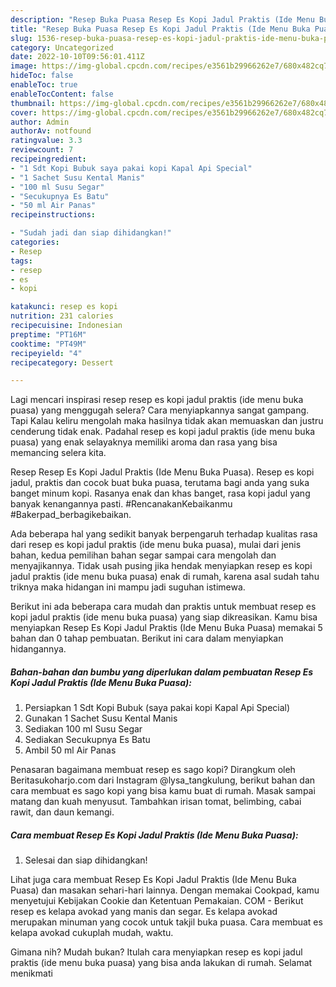 ```yaml
---
description: "Resep Buka Puasa Resep Es Kopi Jadul Praktis (Ide Menu Buka Puasa)Anti Ribet"
title: "Resep Buka Puasa Resep Es Kopi Jadul Praktis (Ide Menu Buka Puasa)Anti Ribet"
slug: 1536-resep-buka-puasa-resep-es-kopi-jadul-praktis-ide-menu-buka-puasaanti-ribet
category: Uncategorized
date: 2022-10-10T09:56:01.411Z
image: https://img-global.cpcdn.com/recipes/e3561b29966262e7/680x482cq70/resep-es-kopi-jadul-praktis-ide-menu-buka-puasa-foto-resep-utama.jpg
hideToc: false
enableToc: true
enableTocContent: false
thumbnail: https://img-global.cpcdn.com/recipes/e3561b29966262e7/680x482cq70/resep-es-kopi-jadul-praktis-ide-menu-buka-puasa-foto-resep-utama.jpg
cover: https://img-global.cpcdn.com/recipes/e3561b29966262e7/680x482cq70/resep-es-kopi-jadul-praktis-ide-menu-buka-puasa-foto-resep-utama.jpg
author: Admin
authorAv: notfound
ratingvalue: 3.3
reviewcount: 7
recipeingredient:
- "1 Sdt Kopi Bubuk saya pakai kopi Kapal Api Special"
- "1 Sachet Susu Kental Manis"
- "100 ml Susu Segar"
- "Secukupnya Es Batu"
- "50 ml Air Panas"
recipeinstructions:

- "Sudah jadi dan siap dihidangkan!"
categories:
- Resep
tags:
- resep
- es
- kopi

katakunci: resep es kopi 
nutrition: 231 calories
recipecuisine: Indonesian
preptime: "PT16M"
cooktime: "PT49M"
recipeyield: "4"
recipecategory: Dessert

---
```



Lagi mencari inspirasi resep resep es kopi jadul praktis (ide menu buka puasa) yang menggugah selera? Cara menyiapkannya sangat gampang. Tapi Kalau keliru mengolah maka hasilnya tidak akan memuaskan dan justru cenderung tidak enak. Padahal resep es kopi jadul praktis (ide menu buka puasa) yang enak selayaknya memiliki aroma dan rasa yang bisa memancing selera kita.


Resep Resep Es Kopi Jadul Praktis (Ide Menu Buka Puasa). Resep es kopi jadul, praktis dan cocok buat buka puasa, terutama bagi anda yang suka banget minum kopi. Rasanya enak dan khas banget, rasa kopi jadul yang banyak kenangannya pasti. #RencanakanKebaikanmu #Bakerpad_berbagikebaikan.

Ada beberapa hal yang sedikit banyak berpengaruh terhadap kualitas rasa dari resep es kopi jadul praktis (ide menu buka puasa), mulai dari jenis bahan, kedua pemilihan bahan segar sampai cara mengolah dan menyajikannya. Tidak usah pusing jika hendak menyiapkan resep es kopi jadul praktis (ide menu buka puasa) enak di rumah, karena asal sudah tahu triknya maka hidangan ini mampu jadi suguhan istimewa.


Berikut ini ada beberapa cara mudah dan praktis untuk membuat resep es kopi jadul praktis (ide menu buka puasa) yang siap dikreasikan. Kamu bisa menyiapkan Resep Es Kopi Jadul Praktis (Ide Menu Buka Puasa) memakai 5 bahan dan 0 tahap pembuatan. Berikut ini cara dalam menyiapkan hidangannya.

<!--inarticleads1-->

##### Bahan-bahan dan bumbu yang diperlukan dalam pembuatan Resep Es Kopi Jadul Praktis (Ide Menu Buka Puasa):

1. Persiapkan 1 Sdt Kopi Bubuk (saya pakai kopi Kapal Api Special)
1. Gunakan 1 Sachet Susu Kental Manis
1. Sediakan 100 ml Susu Segar
1. Sediakan Secukupnya Es Batu
1. Ambil 50 ml Air Panas


Penasaran bagaimana membuat resep es sago kopi? Dirangkum oleh Beritasukoharjo.com dari Instagram @lysa_tangkulung, berikut bahan dan cara membuat es sago kopi yang bisa kamu buat di rumah. Masak sampai matang dan kuah menyusut. Tambahkan irisan tomat, belimbing, cabai rawit, dan daun kemangi. 

<!--inarticleads2-->

##### Cara membuat Resep Es Kopi Jadul Praktis (Ide Menu Buka Puasa):


1. Selesai dan siap dihidangkan!

Lihat juga cara membuat Resep Es Kopi Jadul Praktis (Ide Menu Buka Puasa) dan masakan sehari-hari lainnya. Dengan memakai Cookpad, kamu menyetujui Kebijakan Cookie dan Ketentuan Pemakaian. COM - Berikut resep es kelapa avokad yang manis dan segar. Es kelapa avokad merupakan minuman yang cocok untuk takjil buka puasa. Cara membuat es kelapa avokad cukuplah mudah, waktu. 

Gimana nih? Mudah bukan? Itulah cara menyiapkan resep es kopi jadul praktis (ide menu buka puasa) yang bisa anda lakukan di rumah. Selamat menikmati
